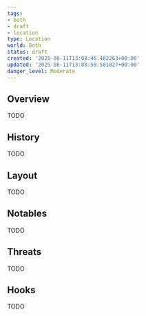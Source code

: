 ```yaml
---
tags:
- both
- draft
- location
type: Location
world: Both
status: draft
created: '2025-08-11T13:08:46.482263+00:00'
updated: '2025-08-11T13:08:50.581827+00:00'
danger_level: Moderate
---
```



## Overview

TODO
## History

TODO
## Layout

TODO
## Notables

TODO
## Threats

TODO
## Hooks

TODO
